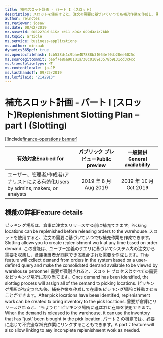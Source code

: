 ```yaml
---
title: 補充スロット計画 - パート I (スロット)
description: スロットを使用すると、注文の需要に基づいていつでも補充作業を作成し、需要が倉庫にリリースされたときにピッキングのために商品を準備およびステージングできます。
author: relnotes
ms.reviewer: josaw
ms.date: 08/02/2019
ms.assetid: 6862278d-615e-e911-a96c-000d3a1c7bbb
ms.topic: article
ms.service: business-applications
ms.author: mirzaab
dynamics365pdf: true
ms.openlocfilehash: 1cb538d41c9bae487888b31664ef0db28ee6025c
ms.sourcegitcommit: de6f7e8aa90101a730c0109e3578b9131cd3c6cc
ms.translationtype: HT
ms.contentlocale: ja-JP
ms.lasthandoff: 09/26/2019
ms.locfileid: "2142913"
---
```

# <a name="replenishment-slotting-plan--part-i-slotting"></a><span data-ttu-id="93fc8-103">補充スロット計画 - パート I (スロット)</span><span class="sxs-lookup"><span data-stu-id="93fc8-103">Replenishment Slotting Plan – part I (Slotting)</span></span>
[!include[finance-operations banner](../includes/finance-operations.md)]

| <span data-ttu-id="93fc8-104">有効対象</span><span class="sxs-lookup"><span data-stu-id="93fc8-104">Enabled for</span></span>    |  <span data-ttu-id="93fc8-105">パブリック プレビュー</span><span class="sxs-lookup"><span data-stu-id="93fc8-105">Public preview</span></span> | <span data-ttu-id="93fc8-106">一般提供</span><span class="sxs-lookup"><span data-stu-id="93fc8-106">General availability</span></span> | 
| ---------- | :----------: |:----------: |
|<span data-ttu-id="93fc8-107">ユーザー、管理者/作成者/アナリストによる有効化</span><span class="sxs-lookup"><span data-stu-id="93fc8-107">Users by admins, makers, or analysts</span></span>|<span data-ttu-id="93fc8-108">2019 年 8 月</span><span class="sxs-lookup"><span data-stu-id="93fc8-108">Aug 2019</span></span>| <span data-ttu-id="93fc8-109">2019 年 10 月</span><span class="sxs-lookup"><span data-stu-id="93fc8-109">Oct 2019</span></span>|






## <a name="feature-details"></a><span data-ttu-id="93fc8-110">機能の詳細</span><span class="sxs-lookup"><span data-stu-id="93fc8-110">Feature details</span></span>
<!--feature detail start -->
<span data-ttu-id="93fc8-111">ピッキング場所は、倉庫に注文をリリースする前に補充できます。</span><span class="sxs-lookup"><span data-stu-id="93fc8-111">Picking locations can be replenished before releasing orders to the warehouse.</span></span> <span data-ttu-id="93fc8-112">スロットを使用すると、注文の需要に基づいていつでも補充作業を作成できます。</span><span class="sxs-lookup"><span data-stu-id="93fc8-112">Slotting allows you to create replenishment work at any time based on order demand.</span></span> <span data-ttu-id="93fc8-113">この機能は、ユーザー定義のクエリに基づいてシステム内の注文から需要を収集し、倉庫担当者が閲覧できる統合された需要を作成します。</span><span class="sxs-lookup"><span data-stu-id="93fc8-113">This feature will collect demand from orders in the system based on a user-defined query and make the consolidated demand available to be viewed by warehouse personnel.</span></span> <span data-ttu-id="93fc8-114">需要が識別されると、スロット プロセスはすべての需要をピッキング場所に割り当てます。</span><span class="sxs-lookup"><span data-stu-id="93fc8-114">Once demand has been identified, the slotting process will assign all of the demand to picking locations.</span></span> <span data-ttu-id="93fc8-115">ピッキング場所が特定された後、補充作業を作成して在庫をピッキング場所に移動させることができます。</span><span class="sxs-lookup"><span data-stu-id="93fc8-115">After pick locations have been identified, replenishment work can be created to bring inventory to the pick locations.</span></span> <span data-ttu-id="93fc8-116">需要が倉庫にリリースされると、"ちょうど" ピッキング場所に運ばれた在庫を使用できます。</span><span class="sxs-lookup"><span data-stu-id="93fc8-116">When the demand is released to the warehouse, it can use the inventory that has “just” been brought to the pick location.</span></span> <span data-ttu-id="93fc8-117">パート 2 の機能では、必要に応じて不完全な補充作業にリンクすることもできます。</span><span class="sxs-lookup"><span data-stu-id="93fc8-117">A part 2 feature will also allow linking to any incomplete replenishment work as needed.</span></span>
<!--feature detail end -->











